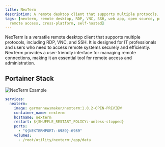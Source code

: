 ```yaml
---
title: NexTerm
description: A remote desktop client that supports multiple protocols, including RDP, VNC, and SSH.
tags: [nexterm, remote desktop, RDP, VNC, SSH, web app, open source, productivity, IT tools,
  remote access, cross-platform, self-hosted]
---
```


NexTerm is a versatile remote desktop client that supports multiple protocols, including RDP, VNC, and SSH. It is designed for IT professionals and users who need to access remote systems securely and efficiently. NexTerm provides a user-friendly interface for managing remote connections, making it an essential tool for remote access and administration.

## Portainer Stack

![NexTerm Example](../images/nexterm_example.png)

```yaml
services:
  nexterm:
    image: germannewsmaker/nexterm:1.0.2-OPEN-PREVIEW
    container_name: nexterm
    hostname: nexterm
    restart: ${SHUFFLE_RESTART_POLICY:-unless-stopped}
    ports:
      - "${NEXTERMPORT:-6989}:6989"
    volumes:
      - /root/utility/nexterm:/app/data
```

